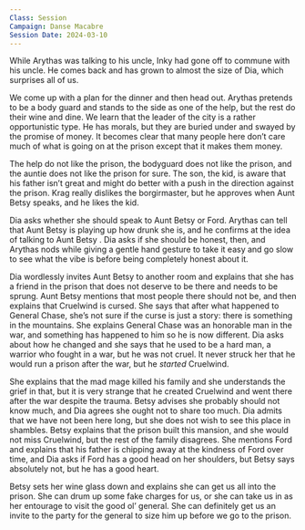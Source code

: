 ```yaml
---
Class: Session
Campaign: Danse Macabre
Session Date: 2024-03-10
---
```

While Arythas was talking to his uncle, Inky had gone off to commune with his uncle. He comes back and has grown to almost the size of Dia, which surprises all of us.

We come up with a plan for the dinner and then head out. Arythas pretends to be a body guard and stands to the side as one of the help, but the rest do their wine and dine. We learn that the leader of the city is a rather opportunistic type. He has morals, but they are buried under and swayed by the promise of money. It becomes clear that many people here don’t care much of what is going on at the prison except that it makes them money.

The help do not like the prison, the bodyguard does not like the prison, and the auntie does not like the prison for sure. The son, the kid, is aware that his father isn’t great and might do better with a push in the direction against the prison. Krag really dislikes the borgirmaster, but he approves when Aunt Betsy speaks, and he likes the kid.

Dia asks whether she should speak to Aunt Betsy or Ford. Arythas can tell that Aunt Betsy is playing up how drunk she is, and he confirms at the idea of talking to Aunt Betsy . Dia asks if she should be honest, then, and Arythas nods while giving a gentle hand gesture to take it easy and go slow to see what the vibe is before being completely honest about it.

Dia wordlessly invites Aunt Betsy to another room and explains that she has a friend in the prison that does not deserve to be there and needs to be sprung. Aunt Betsy mentions that most people there should not be, and then explains that Cruelwind is cursed. She says that after what happened to General Chase, she’s not sure if the curse is just a story: there is something in the mountains. She explains General Chase was an honorable man in the war, and something has happened to him so he is now different. Dia asks about how he changed and she says that he used to be a hard man, a warrior who fought in a war, but he was not cruel. It never struck her that he would run a prison after the war, but he _started_ Cruelwind.

She explains that the mad mage killed his family and she understands the grief in that, but it is very strange that he created Cruelwind and went there after the war despite the trauma. Betsy advises she probably should not know much, and Dia agrees she ought not to share too much. Dia admits that we have not been here long, but she does not wish to see this place in shambles. Betsy explains that the prison built this mansion, and she would not miss Cruelwind, but the rest of the family disagrees. She mentions Ford and explains that his father is chipping away at the kindness of Ford over time, and Dia asks if Ford has a good head on her shoulders, but Betsy says absolutely not, but he has a good heart.

Betsy sets her wine glass down and explains she can get us all into the prison. She can drum up some fake charges for us, or she can take us in as her entourage to visit the good ol’ general. She can definitely get us an invite to the party for the general to size him up before we go to the prison.
